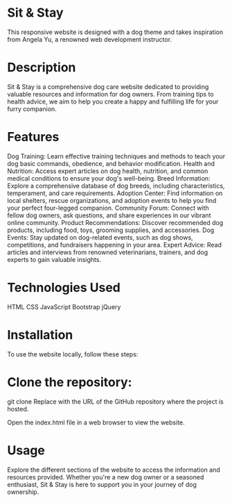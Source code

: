 # Sit & Stay
This responsive website is designed with a dog theme and takes inspiration from Angela Yu,
a renowned web development instructor.

# Description
Sit & Stay is a comprehensive dog care website dedicated to providing valuable resources and information for dog owners. From training tips to health advice, we aim to help you create a happy and fulfilling life for your furry companion.

# Features
Dog Training: Learn effective training techniques and methods to teach your dog basic commands, obedience, and behavior modification.
Health and Nutrition: Access expert articles on dog health, nutrition, and common medical conditions to ensure your dog's well-being.
Breed Information: Explore a comprehensive database of dog breeds, including characteristics, temperament, and care requirements.
Adoption Center: Find information on local shelters, rescue organizations, and adoption events to help you find your perfect four-legged companion.
Community Forum: Connect with fellow dog owners, ask questions, and share experiences in our vibrant online community.
Product Recommendations: Discover recommended dog products, including food, toys, grooming supplies, and accessories.
Dog Events: Stay updated on dog-related events, such as dog shows, competitions, and fundraisers happening in your area.
Expert Advice: Read articles and interviews from renowned veterinarians, trainers, and dog experts to gain valuable insights.

# Technologies Used
HTML
CSS
JavaScript
Bootstrap
jQuery

# Installation
To use the website locally, follow these steps:

# Clone the repository:


git clone <repository-url>
Replace <repository-url> with the URL of the GitHub repository where the project is hosted.

Open the index.html file in a web browser to view the website.

# Usage
Explore the different sections of the website to access the information and resources provided. Whether you're a new dog owner or a seasoned enthusiast, Sit & Stay is here to support you in your journey of dog ownership.
